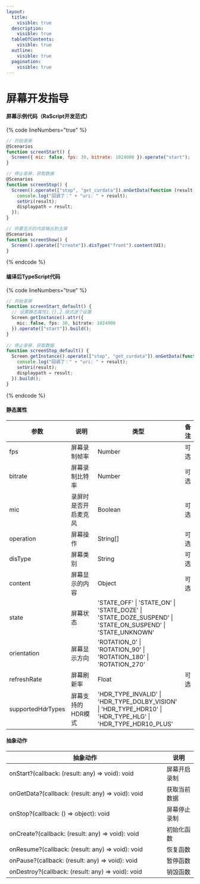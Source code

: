 ```yaml
---
layout:
  title:
    visible: true
  description:
    visible: true
  tableOfContents:
    visible: true
  outline:
    visible: true
  pagination:
    visible: true
---
```


# 屏幕开发指导

#### 屏幕示例代码（RaScript开发范式）

{% code lineNumbers="true" %}
```javascript
// 开始录屏
@Scenarios
function screenStart() {
  Screen({ mic: false, fps: 30, bitrate: 1024000 }).operate("start");
}

// 停止录屏，获取数据
@Scenarios
function screenStop() {
  Screen().operate(["stop", "get_curdata"]).onGetData(function (result) {
    console.log("回调了：" + "uri: " + result);
    setUri(result);
    displaypath = result;
  });
}

// 将要显示的内容输出到主屏
@Scenarios
function screenShow() {
  Screen().operate(["create"]).disType("front").content(UI);
}
```
{% endcode %}

#### 编译后TypeScript代码

{% code lineNumbers="true" %}
```typescript
// 开始录屏
function screenStart_default() { 
  // 设置静态属性1.{},2.链式逐个设置
  Screen.getInstance().attr({ 
    mic: false, fps: 30, bitrate: 1024000 
  }).operate(["start"]).build(); 
}
  
// 停止录屏，获取数据
function screenStop_default() { 
  Screen.getInstance().operate(["stop", "get_curdata"]).onGetData(function (result) {
    console.log("回调了：" + "uri: " + result);
    setUri(result);
    displaypath = result;
  }).build(); 
}
```
{% endcode %}

#### 静态属性

<table><thead><tr><th width="130">参数</th><th width="250">说明</th><th width="263">类型</th><th>备注</th></tr></thead><tbody><tr><td>fps</td><td>屏幕录制帧率</td><td>Number</td><td>可选</td></tr><tr><td>bitrate</td><td>屏幕录制比特率</td><td>Number</td><td>可选</td></tr><tr><td>mic</td><td>录屏时是否开启麦克风</td><td>Boolean</td><td>可选</td></tr><tr><td>operation</td><td>屏幕操作</td><td>String[]</td><td>可选</td></tr><tr><td>disType</td><td>屏幕类别</td><td>String</td><td>可选</td></tr><tr><td>content</td><td>屏幕显示的内容</td><td>Object</td><td>可选</td></tr><tr><td>state</td><td>屏幕状态</td><td>'STATE_OFF' | 'STATE_ON' | 'STATE_DOZE' | 'STATE_DOZE_SUSPEND' | 'STATE_ON_SUSPEND' | 'STATE_UNKNOWN'</td><td></td></tr><tr><td>orientation</td><td>屏幕显示方向</td><td>'ROTATION_0' | 'ROTATION_90' | 'ROTATION_180' | 'ROTATION_270'</td><td></td></tr><tr><td>refreshRate</td><td>屏幕刷新率</td><td>Float</td><td>可选</td></tr><tr><td>supportedHdrTypes</td><td>屏幕支持的HDR模式</td><td>'HDR_TYPE_INVALID' | 'HDR_TYPE_DOLBY_VISION' | 'HDR_TYPE_HDR10' | 'HDR_TYPE_HLG' | 'HDR_TYPE_HDR10_PLUS'</td><td></td></tr></tbody></table>

#### 抽象动作

<table><thead><tr><th width="407">抽象动作</th><th>说明</th></tr></thead><tbody><tr><td>onStart?(callback: (result: any) => void): void</td><td>屏幕开启录制</td></tr><tr><td>onGetData?(callback: (result: any) => void): void</td><td>获取当前数据</td></tr><tr><td>onStop?(callback: () => object): void</td><td>屏幕停止录制</td></tr><tr><td>onCreate?(callback: (result: any) => void): void</td><td>初始化函数</td></tr><tr><td>onResume?(callback: (result: any) => void): void</td><td>恢复函数</td></tr><tr><td>onPause?(callback: (result: any) => void): void</td><td>暂停函数</td></tr><tr><td>onDestroy?(callback: (result: any) => void): void</td><td>销毁函数</td></tr></tbody></table>
